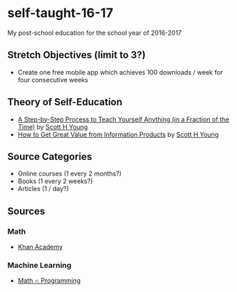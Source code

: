 # self-taught-16-17
My post-school education for the school year of 2016-2017

## Stretch Objectives (limit to 3?)

- Create one free mobile app which achieves 100 downloads / week for four consecutive weeks

## Theory of Self-Education

- [A Step-by-Step Process to Teach Yourself Anything (in a Fraction of the Time)](https://www.scotthyoung.com/blog/2013/05/10/learn-anything-in-less-time/) by [Scott H Young](https://www.scotthyoung.com/blog/)
- [How to Get Great Value from Information Products](https://www.scotthyoung.com/blog/2016/02/23/buying-info-products/) by [Scott H Young](https://www.scotthyoung.com/blog/)

## Source Categories

- Online courses (1 every 2 months?)
- Books (1 every 2 weeks?)
- Articles (1 / day?)

## Sources

### Math

- [Khan Academy](https://www.khanacademy.org/)

### Machine Learning

- [Math ∩ Programming](http://jeremykun.com/?utm_source=hackernewsletter&utm_medium=email&utm_term=fav)
